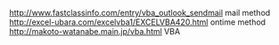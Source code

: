 http://www.fastclassinfo.com/entry/vba_outlook_sendmail
mail method
http://excel-ubara.com/excelvba1/EXCELVBA420.html
ontime method
http://makoto-watanabe.main.jp/vba.html
VBA
